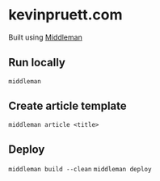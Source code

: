 kevinpruett.com
===============

Built using [Middleman](middlemanapp.com)

## Run locally
`middleman`

## Create article template
`middleman article <title>`

## Deploy
`middleman build --clean`
`middleman deploy`
